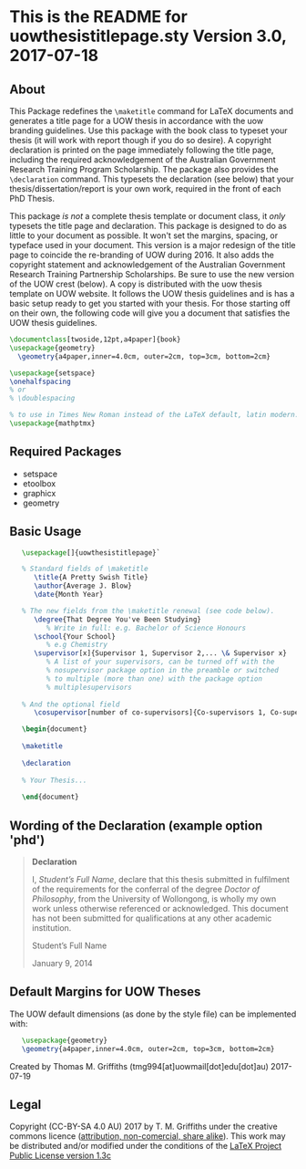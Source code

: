 This is the README for uowthesistitlepage.sty Version 3.0, 2017-07-18
=====================================================================

About
-----

This Package redefines the `\maketitle` command for LaTeX documents and generates a title page for a UOW thesis in accordance with the uow branding guidelines. Use this package with the book class to typeset your thesis (it will work with report though if you do so desire). A copyright declaration is printed on the page immediately following the title page, including the required acknowledgement of the Australian Government Research Training Program Scholarship. The package also provides the `\declaration` command. This typesets the declaration (see below) that your thesis/dissertation/report is your own work, required in the front of each PhD Thesis.

This package *is not* a complete thesis template or document class, it *only* typesets the title page and declaration. This package is designed to do as little to your document as possible. It won't set the margins, spacing, or typeface used in your document. This version is a major redesign of the title page to coincide the re-branding of UOW during 2016. It also adds the copyright statement and acknowledgement of the Australian Government Research Training Partnership Scholarships. Be sure to use the new version of the UOW crest (below). A copy is distributed with the uow thesis template on UOW website. It follows the UOW thesis guidelines and is has a basic setup ready to get you started with your thesis. For those starting off on their own, the following code will give you a document that satisfies the UOW thesis guidelines.

````latex
\documentclass[twoside,12pt,a4paper]{book}
\usepackage{geometry}
  \geometry{a4paper,inner=4.0cm, outer=2cm, top=3cm, bottom=2cm}

\usepackage{setspace}
\onehalfspacing
% or
% \doublespacing

% to use in Times New Roman instead of the LaTeX default, latin modern.
\usepackage{mathptmx}
````


Required Packages
-----------------

- setspace
- etoolbox
- graphicx
- geometry

Basic Usage
-----------

````latex
   \usepackage[]{uowthesistitlepage}`

   % Standard fields of \maketitle
      \title{A Pretty Swish Title}
      \author{Average J. Blow}
      \date{Month Year}

   % The new fields from the \maketitle renewal (see code below).
      \degree{That Degree You've Been Studying} 
         % Write in full: e.g. Bachelor of Science Honours
      \school{Your School}  
         % e.g Chemistry
      \supervisor[x]{Supervisor 1, Supervisor 2,... \& Supervisor x}
         % A list of your supervisors, can be turned off with the 
         % nosupervisor package option in the preamble or switched 
         % to multiple (more than one) with the package option 
         % multiplesupervisors
    
   % And the optional field
      \cosupervisor[number of co-supervisors]{Co-supervisors 1, Co-supervisor 2,... \& Co-supervisor x}

   \begin{document}
       
   \maketitle
   
   \declaration 
   
   % Your Thesis...
   
   \end{document}
````

Wording of the Declaration (example option 'phd')
-------------------------------------------------

> **Declaration**
>
> I, *Student’s Full Name*, declare that this thesis submitted in fulfilment of the requirements for the conferral of the degree *Doctor of Philosophy*, from the University of Wollongong, is wholly my own work unless otherwise referenced or acknowledged. This document has not been submitted for qualifications at any other academic institution.
>
>
>
> Student’s Full Name 
>
> January 9, 2014
>


Default Margins for UOW Theses
------------------------------

The UOW default dimensions (as done by the style file) can be implemented with:

````latex
   \usepackage{geometry}
   \geometry{a4paper,inner=4.0cm, outer=2cm, top=3cm, bottom=2cm}
````

Created by Thomas M. Griffiths (tmg994[at]uowmail[dot]edu[dot]au) 2017-07-19

Legal
-----

Copyright (CC-BY-SA 4.0 AU) 2017 by T. M. Griffiths under the creative commons licence ([attribution, non-comercial, share alike](https://creativecommons.org/licenses/by-sa/4.0/)). This work may be distributed and/or modified under the conditions of the [LaTeX Project Public License version 1.3c](http://www.latex-project.org/lppl/lppl-1-3c.txt)

